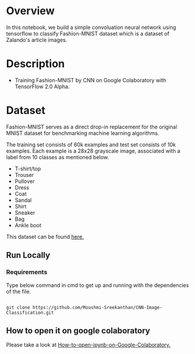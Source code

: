 # Overview
In this notebook, we build a simple convoluation neural network using tensorflow to classify Fashion-MNIST dataset which is a dataset of Zalando's article images.

# Description
* Training Fashion-MNIST by CNN on Google Colaboratory with TensorFlow 2.0 Alpha.

# Dataset
Fashion-MNIST serves as a direct drop-in replacement for the original MNIST dataset for benchmarking machine learning algorithms.

The training set consists of 60k examples and test set consists of 10k examples. Each example is a 28x28 grayscale image, associated with a label from 10 classes as mentioned below.

* T-shirt/top
* Trouser
* Pullover
* Dress
* Coat
* Sandal
* Shirt
* Sneaker
* Bag
* Ankle boot

This dataset can be found [here.](https://github.com/zalandoresearch/fashion-mnist)

## Run Locally
### Requirements

Type below command in cmd to get up and running with the dependencies of the file.

```

git clone https://github.com/Moushmi-Sreekanthan/CNN-Image-Classification.git

```

## How to open it on google colaboratory
Please take a look at [How-to-open-ipynb-on-Google-Colaboratory.](https://github.com/shoji9x9/How-to-open-ipynb-on-Google-Colaboratory)
